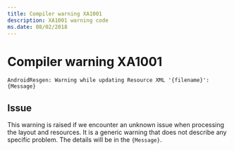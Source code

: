 ```yaml
---
title: Compiler warning XA1001
description: XA1001 warning code
ms.date: 08/02/2018
---
```

# Compiler warning XA1001

```
AndroidResgen: Warning while updating Resource XML '{filename}': {Message}
```

## Issue

This warning is raised if we encounter an unknown issue when processing
the layout and resources. It is a generic warning that does not describe
any specific problem. The details will be in the `{Message}`.